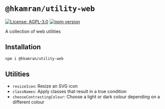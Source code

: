 # `@hkamran/utility-web`

[![License: AGPL-3.0](https://img.shields.io/badge/License-AGPL3.0-green.svg)](../../LICENSE.md)
[![npm version](https://badge.fury.io/js/%40hkamran%2Futility-web.svg)](https://badge.fury.io/js/%40hkamran%2Futility-web.svg)

A collection of web utilities

## Installation

```bash
npm i @hkamran/utility-web
```

## Utilities

- `resizeIcon`: Resize an SVG icon
- `classNames`: Apply classes that result in a true condition
- `chooseContrastingColour`: Choose a light or dark colour depending on a different
  colour
